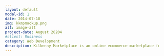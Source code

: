 ```yaml
---
layout: default
modal-id: 1
date: 2014-07-18
img: kkmpmockup.png
alt: image-alt
project-date: August 20204
#client: Business
category: Web Development
description: Kilkenny Marketplace is an online ecommerce marketplace for local businesses in Kilkenny. 
---
```

